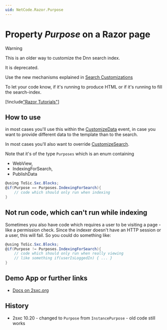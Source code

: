 ```yaml
---
uid: NetCode.Razor.Purpose
---
```

# Property _Purpose_ on a Razor page

> [!WARNING]
> This is an older way to customize the Dnn search index. 
> 
> It is deprecated. 
>
> Use the new mechanisms explained in [Search Customizations](xref:NetCode.Search.Index)


To let your code know, if it's running to produce HTML or if it's running to fill the search-index.


[!include["Razor Tutorials"](~/shared/tutorials/razor.md)]


## How to use

in most cases you'll use this within the [CustomizeData](xref:NetCode.Razor.CustomizeData) event, in case you want to provide different data to the template than to the search. 

In most cases you'll also want to override [CustomizeSearch](xref:NetCode.Razor.CustomizeSearch).  

Note that it's of the type `Purposes` which is an enum containing
* WebView,
* IndexingForSearch,
* PublishData

```cs
@using ToSic.Sxc.Blocks;
@if(Purpose == Purposes.IndexingForSearch){
    // code which should only run when indexing
}

```

## Not run code, which can't run while indexing

Sometimes you also have code which requires a user to be visiting a page - like a permission check. Since the indexer doesn't have an HTTP session or a user, this will fail. So you could do something like:

```cs
@using ToSic.Sxc.Blocks;
@if(Purpose != Purposes.IndexingForSearch){
    // code which should only run when really viewing 
    // like something if(userIsLoggedIn) { ... }
}

```

## Demo App or further links
* [Docs on 2sxc.org](http://2sxc.org/en/Docs-Manuals/Feature/feature/2687)

## History

* 2sxc 10.20 - changed to `Purpose` from `InstancePurpose` - old code still works
